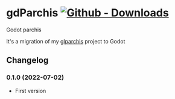# gdParchis [![Github - Downloads](https://shields.io/github/downloads/turulomio/gdparchis/total?label=Github%20downloads )](https://github.com/turulomio/gdparchis/)

Godot parchis

It's a migration of my [glparchis](https://github.com/turulomio/glparchis/) project to Godot 


## Changelog

### 0.1.0 (2022-07-02)
- First version